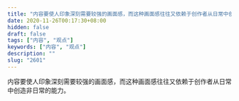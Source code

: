 ```yaml
---
title: "内容要使人印象深刻需要较强的画面感，而这种画面感往往又依赖于创作者从日常中创造非日常的能力。"
date: 2020-11-26T00:17:30+08:00
hidden: false
draft: false
tags: ["内容", "观点"]
keywords: ["内容", "观点"]
description: ""
slug: "2601"
---
```


内容要使人印象深刻需要较强的画面感，而这种画面感往往又依赖于创作者从日常中创造非日常的能力。